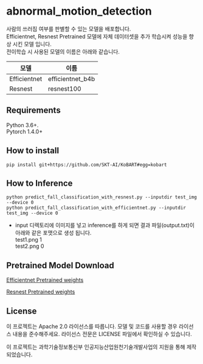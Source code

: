 # abnormal_motion_detection
사람의 쓰러짐 여부를 판별할 수 있는 모델을 배포합니다.   
Efficientnet, Resnest Pretrained 모델에 자체 데이터셋을 추가 학습시켜 성능을 향상 시킨 모델 입니다.   
전이학습 시 사용된 모델의 이름은 아래와 같습니다.

|     모델    |       이름       |
|------------|----------------|
| Efficientnet | efficientnet_b4b |  
| Resnest | resnest100 | 

## Requirements
Python 3.6+.  
Pytorch 1.4.0+

## How to install

```
pip install git+https://github.com/SKT-AI/KoBART#egg=kobart
```

## How to Inference
```
python predict_fall_classification_with_resnest.py --inputdir test_img --device 0
python predict_fall_classification_with_efficientnet.py --inputdir test_img --device 0
```
* input 디렉토리에 이미지를 넣고 inference를 하게 되면 결과 파일(output.txt)이 아래와 같은 포맷으로 생성 됩니다.   
test1.png 1   
test2.png 0


## Pretrained Model Download

[Efficientnet Pretrained weights](https://drive.google.com/file/d/1oZAZSS0ZYNIn1wsNF-B66csRFCqwnR0N/view?usp=sharing, "Efficientnet")

[Resnest Pretrained weights](https://drive.google.com/file/d/12LjvNFXF6G0QoCQApiGrhdYUEIeqzG7K/view?usp=sharing, "Resnest")

## License
이 프로젝트는 Apache 2.0 라이선스를 따릅니다. 모델 및 코드를 사용할 경우 라이선스 내용을 준수해주세요. 라이선스 전문은 LICENSE 파일에서 확인하실 수 있습니다.

이 프로젝트는 과학기술정보통신부 인공지능산업원천기술개발사업의 지원을 통해 제작 되었습니다.
